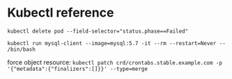 # Kubectl reference


`kubectl delete pod --field-selector="status.phase==Failed"`

`kubectl run mysql-client --image=mysql:5.7 -it --rm --restart=Never -- /bin/bash`

force object resource: `kubectl patch crd/crontabs.stable.example.com -p '{"metadata":{"finalizers":[]}}' --type=merge`
